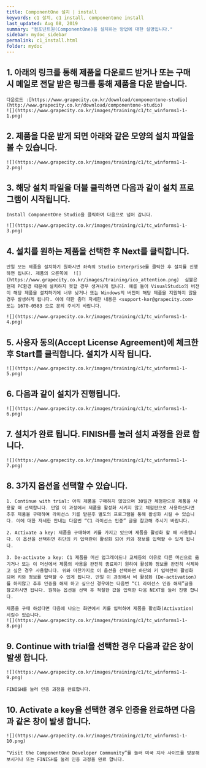 ```yaml
---
title: ComponentOne 설치 | install
keywords: c1 설치, c1 install, componentone install
last_updated: Aug 08, 2019
summary: "컴포넌트원(ComponentOne)을 설치하는 방법에 대한 설명입니다."
sidebar: mydoc_sidebar
permalink: c1_install.html
folder: mydoc
---
```



## 1. 아래의 링크를 통해 제품을 다운로드 받거나 또는 구매 시 메일로 전달 받은 링크를 통해 제품을 다운 받습니다.  

    다운로드 :[https://www.grapecity.co.kr/download/componentone-studio](http://www.grapecity.co.kr/download/componentone-studio)
    ![](https://www.grapecity.co.kr/images/training/c1/tc_winforms1-1-1.png)

  

## 2. 제품을 다운 받게 되면 아래와 같은 모양의 설치 파일을 볼 수 있습니다.  
    ![](https://www.grapecity.co.kr/images/training/c1/tc_winforms1-1-2.png)

  

## 3. 해당 설치 파일을 더블 클릭하면 다음과 같이 설치 프로그램이 시작됩니다.  
    Install ComponentOne Studio을 클릭하여 다음으로 넘어 갑니다.  
    
    ![](https://www.grapecity.co.kr/images/training/c1/tc_winforms1-1-3.png)

  

## 4. 설치를 원하는 제품을 선택한 후 Next를 클릭합니다.  
    만일 모든 제품을 설치하기 원하시면 좌측의 Studio Enterprise를 클릭한 후 설치를 진행하면 됩니다. 제품의 오른쪽에  ![](https://www.grapecity.co.kr/images/training/ico_attention.png)  심볼은 현재 PC환경 때문에 설치하지 못할 경우 생겨나게 됩니다. 예를 들어 VisualStudio의 버전이 해당 제품을 설치하기에 너무 낮거나 또는 Windows의 버전이 해당 제품을 지원하지 않을 경우 발생하게 됩니다. 이에 대한 좀더 자세한 내용은 <support-kor@grapecity.com> 또는 1670-0583 으로 문의 주시기 바랍니다.  
    
    ![](https://www.grapecity.co.kr/images/training/c1/tc_winforms1-1-4.png)

  

## 5. 사용자 동의(Accept License Agreement)에 체크한 후 Start를 클릭합니다. 설치가 시작 됩니다.  

    ![](https://www.grapecity.co.kr/images/training/c1/tc_winforms1-1-5.png)

  

## 6. 다음과 같이 설치가 진행됩니다.  

    ![](https://www.grapecity.co.kr/images/training/c1/tc_winforms1-1-6.png)

  

## 7. 설치가 완료 됩니다. FINISH를 눌러 설치 과정을 완료 합니다.  

    ![](https://www.grapecity.co.kr/images/training/c1/tc_winforms1-1-7.png)

  

## 8. 3가지 옵션을 선택할 수 있습니다.

    1. Continue with trial: 아직 제품을 구매하지 않았으며 30일간 체험판으로 제품을 사용할 때 선택합니다. 만일 이 과정에서 제품을 활성화 시키지 않고 체험판으로 사용하신다면 추후 제품을 구매하여 라이선스 키를 받은후 별도의 프로그램을 통해 활성화 시킬 수 있습니다. 이에 대한 자세한 안내는 다음번 “C1 라이선스 인증” 글을 참고해 주시기 바랍니다.

    2. Activate a key: 제품을 구매하여 키를 가지고 있으며 제품을 활성화 할 때 사용합니다. 이 옵션을 선택하면 하단의 키 입력란이 활성화 되어 키와 정보를 입력할 수 있게 됩니다.

    3. De-activate a key: C1 제품을 머신 업그레이드나 교체등의 이유로 다른 머신으로 옮기거나 또는 이 머신에서 제품의 사용을 완전히 종료하기 원하여 활성화 정보를 완전히 삭제하고 싶은 경우 사용합니다. 위와 마찬가지로 이 옵션을 선택하면 하단의 키 입력란이 활성화 되어 키와 정보를 입력할 수 있게 됩니다. 만일 이 과정에서 비 활성화 (De-activation)를 하지않고 추후 인증을 해제 하고 싶으신 경우에는 다음번 “C1 라이선스 인증 해제”글을 참고하시면 됩니다. 원하는 옵션을 선택 후 적절한 값을 입력한 다음 NEXT를 눌러 진행 합니다.

    제품을 구매 하셨다면 다음에 나오는 화면에서 키를 입력하여 제품을 활성화(Activation) 시킬수 있습니다.
    ![](https://www.grapecity.co.kr/images/training/c1/tc_winforms1-1-8.png)

## 9. Continue with trial을 선택한 경우 다음과 같은 창이 발생 합니다.  
    
    ![](https://www.grapecity.co.kr/images/training/c1/tc_winforms1-1-9.png)  

    FINISH를 눌러 인증 과정을 완료합니다.

## 10. Activate a key을 선택한 경우 인증을 완료하면 다음과 같은 창이 발생 합니다.  
    
    ![](https://www.grapecity.co.kr/images/training/c1/tc_winforms1-1-10.png)  
    
    “Visit the ComponentOne Developer Community”를 눌러 미국 지사 사이트를 방문해 보시거나 또는 FINISH를 눌러 인증 과정을 완료 합니다.